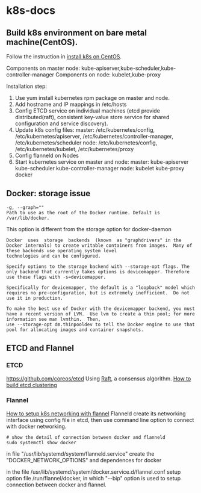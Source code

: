 # k8s-docs

## Build k8s environment on bare metal machine(CentOS).

Follow the instruction in [install k8s on CentOS](http://kubernetes.io/docs/getting-started-guides/centos/centos_manual_config/).

Components on master node: kube-apiserver,kube-scheduler,kube-controller-manager
Components on node: kubelet,kube-proxy

Installation step:

1. Use yum install kubernetes rpm package on master and node.
2. Add hostname and IP mappings in /etc/hosts
3. Config ETCD service on individual machines (etcd provide distributed(raft), consistent key-value store service for shared configuration and service discovery).
4. Update k8s config files: 
master: /etc/kubernetes/config, /etc/kubernetes/apiserver, /etc/kubernetes/controller-manager, /etc/kubernetes/scheduler
node: /etc/kubernetes/config, /etc/kubernetes/kubelet, /etc/kubernetes/proxy
5. Config flanneld on Nodes
6. Start kubernetes service on master and node:
master: kube-apiserver kube-scheduler kube-controller-manager
node: kubelet kube-proxy docker

## Docker: storage issue

```
-g, --graph=""
Path to use as the root of the Docker runtime. Default is /var/lib/docker.
```
This option is different from the storage option for docker-daemon
```
Docker  uses  storage  backends  (known  as "graphdrivers" in the Docker internals) to create writable containers from images.  Many of these backends use operating system level
technologies and can be configured.

Specify options to the storage backend with --storage-opt flags. The only backend that currently takes options is devicemapper. Therefore use these flags with -s=devicemapper.

Specifically for devicemapper, the default is a "loopback" model which requires no pre-configuration, but is extremely inefficient.  Do not use it in production.

To make the best use of Docker with the devicemapper backend, you must have a recent version of LVM.  Use lvm to create a thin pool; for more information see man lvmthin.  Then,
use --storage-opt dm.thinpooldev to tell the Docker engine to use that pool for allocating images and container snapshots.

```

## ETCD and Flannel

### ETCD
https://github.com/coreos/etcd
Using [Raft](https://raft.github.io/), a consensus algorithm.
[How to build etcd clustering](https://github.com/coreos/etcd/blob/master/Documentation/op-guide/clustering.md)

### Flannel
[How to setup k8s networking with flannel](http://severalnines.com/blog/installing-kubernetes-cluster-minions-centos7-manage-pods-services)
Flanneld create its networking interface using config file in etcd, then use command line option to connect with docker networking.
```
# show the detail of connection between docker and flanneld
sudo systemctl show docker
```
in file "/usr/lib/systemd/system/flanneld.service"
create the "DOCKER_NETWORK_OPTIONS" and dependences for docker

in the file /usr/lib/systemd/system/docker.service.d/flannel.conf
setup option file /run/flannel/docker, in which "--bip" option is used to setup connection between docker and flannel.

